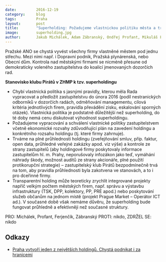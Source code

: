 ```yaml
---
date:         2016-12-19
category:     blog
tags:         Praha
layout:       post
title:        "Superholding: Požadujeme vlastnickou politiku města a transparentnost" 
image:        superholding.jpg
author:       Jakub Michálek, Adam Zábranský, Ondřej Profant, Mikuláš Ferjenčík
---
```


Pražské ANO se chystá vyvést všechny firmy vlastněné městem pod jednu střechu. Mezi nimi např. i Dopravní podnik, Pražská plynárenská, nebo Obecní dům. Kontrola nad městskými firmami se nicméně přesune od demokraticky voleného zastupitelstva do koalicí jmenovaných dozorčích rad. 

**Stanovisko klubu Pirátů v ZHMP k tzv. superholdingu**

* Chybí vlastnická politika s jasnými pravidly, kterou měla Rada vypracovat a předložit zastupitelstvu do února 2016 (podíl nestranických odborníků v dozorčích radách, odměňování managementu, cílová kritéria jednotlivých firem, pravidla převádění zisku, eskalování sporných otázek). Vlastnická politika je podstatně důležitější než superholding, do té doby nemá cenu diskutovat výhodnost superholdingu.
* Požadujeme vypracování a schválení vlastnické politiky zastupitelstvem včetně ekonomické rozvahy zdůvodňující plán na zavedení holdingu a konkrétního rozsahu holdingu (tj. které firmy zahrnuje).
* Trváme na plné průhlednosti holdingu (zveřejňování smluv, příp. faktur, open data, průhledné veřejné zakázky apod. viz výše) a kontrole ze strany zastupitelů (aby holdingové firmy poskytovaly informace zastupitelům hl. m. Prahy, neporušovaly infozákon jako teď, vymáhání náhrady škody, možnost auditů ze strany akcionáře, plné použití protikorupční strategie) – zastupitelský klub Pirátů bezpodmínečně trvá na tom, aby pravidla průhlednosti byla zakotvena ve stanovách, a to i pro dceřinné firmy.
* Transparentní holding může teoreticky zrychlit integrované projekty napříč velkým počtem městských firem, např. správu a výstavbu infrastruktury (TSK, DPP, kolektory, PP, PRE apod.) nebo poskytování služeb občanům na jednom místě (projekt Prague Market – Operátor ICT ad.). V současné době však nemáme důvěru, že superholding bude fungovat průhledně a efektivněji než současné struktury.

PRO: Michálek, Profant, Ferjenčík, Zábranský
PROTI: nikdo, ZDRŽEL SE: nikdo


## Odkazy 

* [Praha vytvoří jeden z největších holdingů. Chystá podnikat i za hranicemi](http://www.info.cz/cesko/praha-vytvori-jeden-z-nejvetsich-holdingu-ceska-podnikat-by-mohl-i-za-hranicemi-1944.html)
